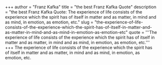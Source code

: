 +++
author = "Franz Kafka"
title = "the best Franz Kafka Quote"
description = "the best Franz Kafka Quote: The experience of life consists of the experience which the spirit has of itself in matter and as matter, in mind and as mind, in emotion, as emotion, etc."
slug = "the-experience-of-life-consists-of-the-experience-which-the-spirit-has-of-itself-in-matter-and-as-matter-in-mind-and-as-mind-in-emotion-as-emotion-etc"
quote = '''The experience of life consists of the experience which the spirit has of itself in matter and as matter, in mind and as mind, in emotion, as emotion, etc.'''
+++
The experience of life consists of the experience which the spirit has of itself in matter and as matter, in mind and as mind, in emotion, as emotion, etc.
